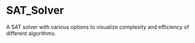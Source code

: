 # SAT_Solver
A SAT solver with various options to visualize complexity and efficiency of different algorithms.
